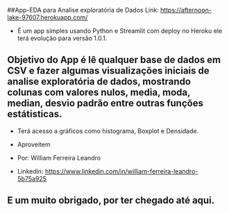 ##App-EDA para Analise exploratória de Dados
Link: https://afternoon-lake-97607.herokuapp.com/

* É um app simples usando Python e Streamlit com deploy no Heroku ele terá evolução para versão 1.0.1.

## Objetivo do App é lê qualquer base de dados em CSV e fazer algumas visualizações iniciais de analise exploratória de dados, mostrando colunas com valores nulos, media, moda, median, desvio padrão entre outras funções estátisticas.

* Terá acesso a gráficos como histograma, Boxplot e Densidade.

* Aproveitem

* Por: William Ferreira Leandro
* Linkedin: https://www.linkedin.com/in/william-ferreira-leandro-5b75a925

## E um muito obrigado, por ter chegado até aqui.

